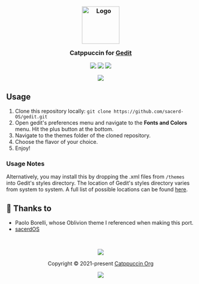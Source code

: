 <h3 align="center">
	<img src="https://raw.githubusercontent.com/catppuccin/catppuccin/main/assets/logos/exports/1544x1544_circle.png" width="100" alt="Logo"/><br/>
	<img src="https://raw.githubusercontent.com/catppuccin/catppuccin/main/assets/misc/transparent.png" height="30" width="0px"/>
	Catppuccin for <a href="https://wiki.gnome.org/Apps/Gedit">Gedit</a>
	<img src="https://raw.githubusercontent.com/catppuccin/catppuccin/main/assets/misc/transparent.png" height="30" width="0px"/>
</h3>

<p align="center">
	<a href="https://github.com/sacerd-OS/gedit/stargazers"><img src="https://img.shields.io/github/stars/sacerd-OS/gedit?colorA=363a4f&colorB=b7bdf8&style=for-the-badge"></a>
	<a href="https://github.com/sacerd-OS/gedit/issues"><img src="https://img.shields.io/github/issues/sacerd-OS/gedit?colorA=363a4f&colorB=f5a97f&style=for-the-badge"></a>
	<a href="https://github.com/sacerd-OS/gedit/contributors"><img src="https://img.shields.io/github/contributors/sacerd-OS/gedit?colorA=363a4f&colorB=a6da95&style=for-the-badge"></a>
</p>

<p align="center">
	<img src="https://raw.githubusercontent.com/sacerd-OS/gedit/master/assets/res.png"/>
</p>

## Usage

1. Clone this repository locally: ```git clone https://github.com/sacerd-OS/gedit.git```
2. Open gedit's preferences menu and navigate to the **Fonts and Colors** menu. Hit the plus button at the bottom.
3. Navigate to the themes folder of the cloned repository.
4. Choose the flavor of your choice.
5. Enjoy!

### Usage Notes
Alternatively, you may install this by dropping the .xml files from ```/themes``` into Gedit's styles directory. The location of Gedit's styles directory varies from system to system. A full list of possible locations can be found [here](https://wiki.gnome.org/Projects/GtkSourceView/StyleSchemes).

## 💝 Thanks to

- Paolo Borelli, whose Oblivion theme I referenced when making this port.
- [sacerdOS](https://github.com/sacerd-OS)

&nbsp;

<p align="center">
	<img src="https://raw.githubusercontent.com/catppuccin/catppuccin/main/assets/footers/gray0_ctp_on_line.svg?sanitize=true" />
</p>

<p align="center">
	Copyright &copy; 2021-present <a href="https://github.com/catppuccin" target="_blank">Catppuccin Org</a>
</p>

<p align="center">
	<a href="https://github.com/catppuccin/catppuccin/blob/main/LICENSE"><img src="https://img.shields.io/static/v1.svg?style=for-the-badge&label=License&message=MIT&logoColor=d9e0ee&colorA=363a4f&colorB=b7bdf8"/></a>
</p>

